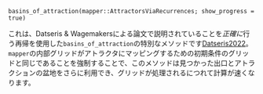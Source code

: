 ```
basins_of_attraction(mapper::AttractorsViaRecurrences; show_progress = true)
```

これは、Datseris & Wagemakersによる論文で説明されていることを*正確に*行う再帰を使用した`basins_of_attraction`の特別なメソッドです[Datseris2022](@cite)。`mapper`の内部グリッドがアトラクタにマッピングするための初期条件のグリッドと同じであることを強制することで、このメソッドは見つかった出口とアトラクションの盆地をさらに利用でき、グリッドが処理されるにつれて計算が速くなります。
